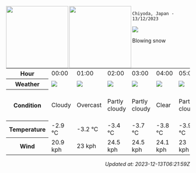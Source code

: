<div><img align="left" height="170px" src="https://github-readme-stats.vercel.app/api?username=ryota-murakami&show_icons=true&theme=gotham" /><img align="left" height="170px" src="https://github-readme-stats.vercel.app/api/top-langs/?username=ryota-murakami&theme=gotham&layout=compact" /></div>



`Chiyoda, Japan - 13/12/2023`

<img src="https://cdn.weatherapi.com/weather/64x64/day/227.png"/>

Blowing snow


<table>
    <tr>
        <th>Hour</th>
        <td>00:00</td><td>01:00</td><td>02:00</td><td>03:00</td><td>04:00</td><td>05:00</td><td>06:00</td><td>07:00</td><td>08:00</td><td>09:00</td><td>10:00</td><td>11:00</td><td>12:00</td><td>13:00</td><td>14:00</td><td>15:00</td><td>16:00</td><td>17:00</td><td>18:00</td><td>19:00</td><td>20:00</td><td>21:00</td><td>22:00</td><td>23:00</td>
    </tr>
    <tr>
        <th>Weather</th>
        <td><img src="https://cdn.weatherapi.com/weather/64x64/night/119.png"></img></td><td><img src="https://cdn.weatherapi.com/weather/64x64/night/122.png"></img></td><td><img src="https://cdn.weatherapi.com/weather/64x64/night/116.png"></img></td><td><img src="https://cdn.weatherapi.com/weather/64x64/night/116.png"></img></td><td><img src="https://cdn.weatherapi.com/weather/64x64/night/113.png"></img></td><td><img src="https://cdn.weatherapi.com/weather/64x64/night/116.png"></img></td><td><img src="https://cdn.weatherapi.com/weather/64x64/night/119.png"></img></td><td><img src="https://cdn.weatherapi.com/weather/64x64/day/113.png"></img></td><td><img src="https://cdn.weatherapi.com/weather/64x64/day/326.png"></img></td><td><img src="https://cdn.weatherapi.com/weather/64x64/day/311.png"></img></td><td><img src="https://cdn.weatherapi.com/weather/64x64/day/311.png"></img></td><td><img src="https://cdn.weatherapi.com/weather/64x64/day/326.png"></img></td><td><img src="https://cdn.weatherapi.com/weather/64x64/day/371.png"></img></td><td><img src="https://cdn.weatherapi.com/weather/64x64/day/371.png"></img></td><td><img src="https://cdn.weatherapi.com/weather/64x64/day/122.png"></img></td><td><img src="https://cdn.weatherapi.com/weather/64x64/day/116.png"></img></td><td><img src="https://cdn.weatherapi.com/weather/64x64/night/113.png"></img></td><td><img src="https://cdn.weatherapi.com/weather/64x64/night/227.png"></img></td><td><img src="https://cdn.weatherapi.com/weather/64x64/night/227.png"></img></td><td><img src="https://cdn.weatherapi.com/weather/64x64/night/227.png"></img></td><td><img src="https://cdn.weatherapi.com/weather/64x64/night/227.png"></img></td><td><img src="https://cdn.weatherapi.com/weather/64x64/night/227.png"></img></td><td><img src="https://cdn.weatherapi.com/weather/64x64/night/326.png"></img></td><td><img src="https://cdn.weatherapi.com/weather/64x64/night/371.png"></img></td>
    </tr>
    <tr>
        <th>Condition</th>
        <td width="200px">Cloudy</td><td width="200px">Overcast</td><td width="200px">Partly cloudy</td><td width="200px">Partly cloudy</td><td width="200px">Clear</td><td width="200px">Partly cloudy</td><td width="200px">Cloudy</td><td width="200px">Sunny</td><td width="200px">Light snow</td><td width="200px">Light freezing rain</td><td width="200px">Light freezing rain</td><td width="200px">Light snow</td><td width="200px">Moderate or heavy snow showers</td><td width="200px">Moderate or heavy snow showers</td><td width="200px">Overcast</td><td width="200px">Partly cloudy</td><td width="200px">Clear</td><td width="200px">Blowing snow</td><td width="200px">Blowing snow</td><td width="200px">Blowing snow</td><td width="200px">Blowing snow</td><td width="200px">Blowing snow</td><td width="200px">Light snow</td><td width="200px">Moderate or heavy snow showers</td>
    </tr>
    <tr>
        <th>Temperature</th>
        <td>-2.9 °C</td><td>-3.2 °C</td><td>-3.4 °C</td><td>-3.7 °C</td><td>-3.8 °C</td><td>-3.9 °C</td><td>-3.8 °C</td><td>-4 °C</td><td>-3.6 °C</td><td>-3.1 °C</td><td>-2.7 °C</td><td>-2.6 °C</td><td>-3.3 °C</td><td>-3.3 °C</td><td>-3 °C</td><td>-4 °C</td><td>-4.6 °C</td><td>-5.1 °C</td><td>-5.3 °C</td><td>-5.5 °C</td><td>-5.4 °C</td><td>-5.5 °C</td><td>-5.9 °C</td><td>-6.2 °C</td>
    </tr>
    <tr>
        <th>Wind</th>
        <td>20.9 kph</td><td>23 kph</td><td>24.5 kph</td><td>24.5 kph</td><td>24.1 kph</td><td>23 kph</td><td>19.4 kph</td><td>15.8 kph</td><td>19.4 kph</td><td>25.6 kph</td><td>25.2 kph</td><td>24.1 kph</td><td>23 kph</td><td>25.9 kph</td><td>29.2 kph</td><td>29.9 kph</td><td>28.4 kph</td><td>29.2 kph</td><td>29.2 kph</td><td>29.5 kph</td><td>29.2 kph</td><td>28.4 kph</td><td>26.6 kph</td><td>25.2 kph</td>
    </tr>
</table>


<div align="right">

*Updated at: 2023-12-13T06:21:59Z*

</div>

